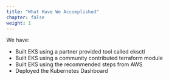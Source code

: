 ```yaml
---
title: "What Have We Accomplished"
chapter: false
weight: 1
---
```


We have:

- Built EKS using a partner provided tool called eksctl
- Built EKS using a community contributed terraform module
- Built EKS using the recommended steps from AWS
- Deployed the Kubernetes Dashboard
